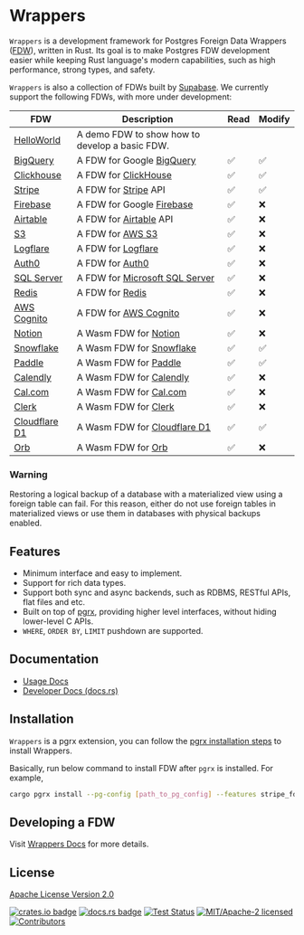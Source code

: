 # Wrappers

`Wrappers` is a development framework for Postgres Foreign Data Wrappers ([FDW](https://wiki.postgresql.org/wiki/Foreign_data_wrappers)), written in Rust. Its goal is to make Postgres FDW development easier while keeping Rust language's modern capabilities, such as high performance, strong types, and safety.

`Wrappers` is also a collection of FDWs built by [Supabase](https://www.supabase.com). We currently support the following FDWs, with more under development:

| FDW                                             | Description                                                                   | Read | Modify |
| ----------------------------------------------- | ----------------------------------------------------------------------------- | ---- | ------ |
| [HelloWorld](./wrappers/src/fdw/helloworld_fdw) | A demo FDW to show how to develop a basic FDW.                                |      |        |
| [BigQuery](./wrappers/src/fdw/bigquery_fdw)     | A FDW for Google [BigQuery](https://cloud.google.com/bigquery)                | ✅   | ✅     |
| [Clickhouse](./wrappers/src/fdw/clickhouse_fdw) | A FDW for [ClickHouse](https://clickhouse.com/)                               | ✅   | ✅     |
| [Stripe](./wrappers/src/fdw/stripe_fdw)         | A FDW for [Stripe](https://stripe.com/) API                                   | ✅   | ✅     |
| [Firebase](./wrappers/src/fdw/firebase_fdw)     | A FDW for Google [Firebase](https://firebase.google.com/)                     | ✅   | ❌     |
| [Airtable](./wrappers/src/fdw/airtable_fdw)     | A FDW for [Airtable](https://airtable.com/) API                               | ✅   | ❌     |
| [S3](./wrappers/src/fdw/s3_fdw)                 | A FDW for [AWS S3](https://aws.amazon.com/s3/)                                | ✅   | ❌     |
| [Logflare](./wrappers/src/fdw/logflare_fdw)     | A FDW for [Logflare](https://logflare.app/)                                   | ✅   | ❌     |
| [Auth0](./wrappers/src/fdw/auth0_fdw)           | A FDW for [Auth0](https://auth0.com/)                                         | ✅   | ❌     |
| [SQL Server](./wrappers/src/fdw/mssql_fdw)      | A FDW for [Microsoft SQL Server](https://www.microsoft.com/en-au/sql-server/) | ✅   | ❌     |
| [Redis](./wrappers/src/fdw/redis_fdw)           | A FDW for [Redis](https://redis.io/)                                          | ✅   | ❌     |
| [AWS Cognito](./wrappers/src/fdw/cognito_fdw)   | A FDW for [AWS Cognito](https://aws.amazon.com/cognito/)                      | ✅   | ❌     |
| [Notion](./wasm-wrappers/fdw/notion_fdw)        | A Wasm FDW for [Notion](https://www.notion.so/)                               | ✅   | ❌     |
| [Snowflake](./wasm-wrappers/fdw/snowflake_fdw)  | A Wasm FDW for [Snowflake](https://www.snowflake.com/)                        | ✅   | ✅     |
| [Paddle](./wasm-wrappers/fdw/paddle_fdw)        | A Wasm FDW for [Paddle](https://www.paddle.com/)                              | ✅   | ✅     |
| [Calendly](./wasm-wrappers/fdw/calendly_fdw)    | A Wasm FDW for [Calendly](https://www.calendly.com/)                          | ✅   | ❌     |
| [Cal.com](./wasm-wrappers/fdw/cal_fdw)          | A Wasm FDW for [Cal.com](https://www.cal.com/)                                | ✅   | ❌     |
| [Clerk](./wasm-wrappers/fdw/clerk_fdw)          | A Wasm FDW for [Clerk](https://www.clerk.com/)                                | ✅   | ❌     |
| [Cloudflare D1](./wasm-wrappers/fdw/cfd1_fdw)   | A Wasm FDW for [Cloudflare D1](https://developers.cloudflare.com/d1/)         | ✅   | ✅     |
| [Orb](./wasm-wrappers/fdw/orb_fdw)              | A Wasm FDW for [Orb](https://www.withorb.com/)                                | ✅   | ❌     |

### Warning

Restoring a logical backup of a database with a materialized view using a foreign table can fail. For this reason, either do not use foreign tables in materialized views or use them in databases with physical backups enabled.

## Features

- Minimum interface and easy to implement.
- Support for rich data types.
- Support both sync and async backends, such as RDBMS, RESTful APIs, flat files and etc.
- Built on top of [pgrx](https://github.com/tcdi/pgrx), providing higher level interfaces, without hiding lower-level C APIs.
- `WHERE`, `ORDER BY`, `LIMIT` pushdown are supported.

## Documentation

- [Usage Docs](https://fdw.dev/)
- [Developer Docs (docs.rs)](https://docs.rs/supabase-wrappers/latest/supabase_wrappers/)

## Installation

`Wrappers` is a pgrx extension, you can follow the [pgrx installation steps](https://github.com/tcdi/pgrx#system-requirements) to install Wrappers.

Basically, run below command to install FDW after `pgrx` is installed. For example,

```bash
cargo pgrx install --pg-config [path_to_pg_config] --features stripe_fdw
```

## Developing a FDW

Visit [Wrappers Docs](https://fdw.dev/) for more details.

## License

[Apache License Version 2.0](./LICENSE)

[![crates.io badge](https://img.shields.io/crates/v/supabase-wrappers.svg)](https://crates.io/crates/supabase-wrappers)
[![docs.rs badge](https://docs.rs/supabase-wrappers/badge.svg)](https://docs.rs/supabase-wrappers)
[![Test Status](https://img.shields.io/github/actions/workflow/status/supabase/wrappers/test_wrappers.yml?branch=main&label=test)](https://github.com/supabase/wrappers/actions/workflows/test_wrappers.yml)
[![MIT/Apache-2 licensed](https://img.shields.io/crates/l/supabase-wrappers.svg)](./LICENSE)
[![Contributors](https://img.shields.io/github/contributors/supabase/wrappers)](https://github.com/supabase/wrappers/graphs/contributors)
